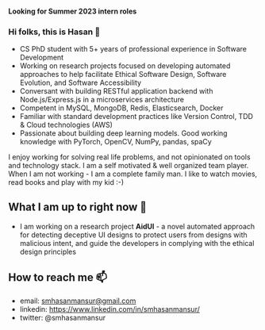 <!--
**hasanmansur/hasanmansur** is a ✨ _special_ ✨ repository because its `README.md` (this file) appears on your GitHub profile.
-->
#### Looking for **Summer 2023 intern** roles
### Hi folks, this is Hasan  👋
- CS PhD student with ​5+ years of professional experience in Software Development
- Working on research projects focused on developing automated approaches to help facilitate Ethical Software Design, Software Evolution, and Software Accessibility
- Conversant with building RESTful application backend with Node.js/Express.js in a microservices architecture
- Competent in MySQL, MongoDB, Redis, Elasticsearch, Docker
- Familiar with standard development practices like Version Control, TDD & Cloud technologies (AWS)
- Passionate about building deep learning models. Good working knowledge with PyTorch, OpenCV, NumPy, pandas, spaCy

I enjoy working for solving real life problems, and not opinionated on tools and technology stack. I am a self motivated & well organized team player. When I am not working - I am a complete family man. I like to watch movies, read books and play with my kid :-)

## What I am up to right now 🔭 
- I am working on a research project **AidUI** - a novel automated approach for detecting deceptive
UI designs to protect users from designs with malicious intent, and guide the developers in complying with the ethical design principles

<!-- ## What I’m currently learning 🌱
- I am exploring, learning & trying to get a solid foundation in the domain of Deep Learning.  Currently, I am reading the online book [Dive into Deep Learning](https://d2l.ai/index.html). -->

<!-- Currently I am doing the Udemy course [PyTorch for Deep Learning](https://www.udemy.com/course/pytorch-for-deep-learning-with-python-bootcamp/). In parallel, -->
<!-- 
- To get myself better in the Software Architecture domain, I am currently reading the book **Microservices: From Design to Deployment** *by Chris Richardson
with Floyd Smith* -->

## How to reach me 📫
- email: smhasanmansur@gmail.com
- linkedin: https://www.linkedin.com/in/smhasanmansur/
- twitter: @smhasanmansur

<!--
Here are some ideas to get you started:
- 👯 I’m looking to collaborate on ...
- 🤔 I’m looking for help with ...
- 💬 Ask me about ...
- 😄 Pronouns: ...
- ⚡ Fun fact: ...
-->
